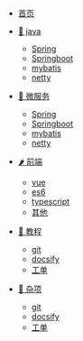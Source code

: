 <!-- _navbar.md -->
* [首页](/)

* [🥕 java]()
  * [ Spring ](/java/spring/)
  * [ Springboot ](/java/springboot/)
  * [ mybatis ](/java/mybatis/)
  * [ netty ](/java/netty/)

* [🌽 微服务]()
  * [ Spring ](/java/spring/)
  * [ Springboot ](/java/springboot/)
  * [ mybatis ](/java/mybatis/)
  * [ netty ](/java/netty/)
* [🌶 前端]()
  * [ vue ](/data/doc/)
  * [ es6 ](/data/doc/)
  * [ typescript ](/data/doc/)
  * [ 其他 ](/data/doc/)
* [🧅 教程]()
  * [ git ](/data/doc/)
  * [ docsify ](/data/video/)
  * [ 工单 ](https://support.pig4cloud.com/)
* [🥜 杂项]()
  * [ git ](/data/doc/)
  * [ docsify ](/data/video/)
  * [ 工单 ](https://support.pig4cloud.com/)


